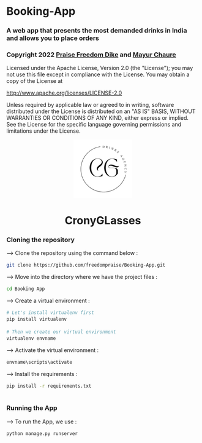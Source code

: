 # Booking-App
<h3> A web app that presents the most demanded drinks in India and allows you to place orders </h3>


<div style = "background-colour:black" > 
<h3>Copyright 2022 <a href = "https://github.com/freedompraise" >Praise Freedom Dike</a> and <a href = "https://github.com/mr-mayurchaure" >Mayur Chaure</a></h3>

<p>Licensed under the Apache License, Version 2.0 (the "License");
you may not use this file except in compliance with the License.
You may obtain a copy of the License at 

   http://www.apache.org/licenses/LICENSE-2.0

Unless required by applicable law or agreed to in writing, software
distributed under the License is distributed on an "AS IS" BASIS,
WITHOUT WARRANTIES OR CONDITIONS OF ANY KIND, either express or implied.
See the License for the specific language governing permissions and
limitations under the License.</p>

   </div>

   <div align="center">
<img width="30%" alt="CronyGlasses" src="static/drawable/icon-circle.png">

# CronyGLasses
</div>

### Cloning the repository

--> Clone the repository using the command below :
```bash
git clone https://github.com/freedompraise/Booking-App.git

```

--> Move into the directory where we have the project files : 
```bash
cd Booking App

```

--> Create a virtual environment :
```bash
# Let's install virtualenv first
pip install virtualenv

# Then we create our virtual environment
virtualenv envname

```

--> Activate the virtual environment :
```bash
envname\scripts\activate

```

--> Install the requirements :
```bash
pip install -r requirements.txt

```

#

### Running the App

--> To run the App, we use :
```bash
python manage.py runserver
